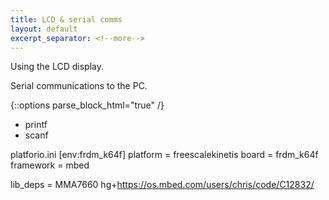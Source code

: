 ```yaml
---
title: LCD & serial comms
layout: default
excerpt_separator: <!--more-->
---
```

Using the LCD display.

Serial communications to the PC.
<!--more-->
{::options parse_block_html="true" /}

- printf
- scanf


platforio.ini
[env:frdm_k64f]
platform = freescalekinetis
board = frdm_k64f
framework = mbed

lib_deps =
  MMA7660
  hg+https://os.mbed.com/users/chris/code/C12832/
